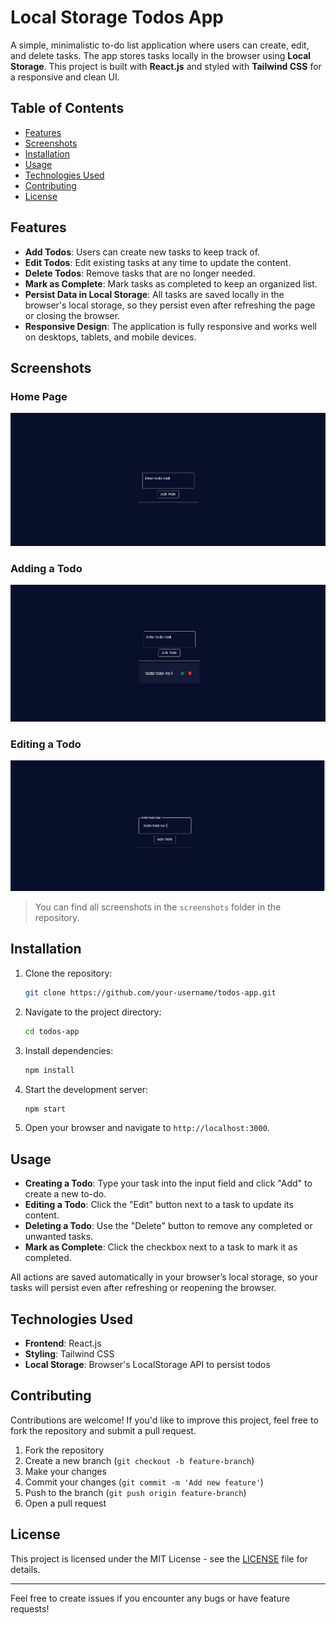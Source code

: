 # Local Storage Todos App

A simple, minimalistic to-do list application where users can create, edit, and delete tasks. The app stores tasks locally in the browser using **Local Storage**. This project is built with **React.js** and styled with **Tailwind CSS** for a responsive and clean UI.

## Table of Contents

- [Features](#features)
- [Screenshots](#screenshots)
- [Installation](#installation)
- [Usage](#usage)
- [Technologies Used](#technologies-used)
- [Contributing](#contributing)
- [License](#license)

## Features

- **Add Todos**: Users can create new tasks to keep track of.
- **Edit Todos**: Edit existing tasks at any time to update the content.
- **Delete Todos**: Remove tasks that are no longer needed.
- **Mark as Complete**: Mark tasks as completed to keep an organized list.
- **Persist Data in Local Storage**: All tasks are saved locally in the browser's local storage, so they persist even after refreshing the page or closing the browser.
- **Responsive Design**: The application is fully responsive and works well on desktops, tablets, and mobile devices.

## Screenshots

### Home Page
![Home Page](./screenshots/home.png)

### Adding a Todo
![Add Todo](./screenshots/add.png)

### Editing a Todo
![Edit Todo](./screenshots/edit.png)

> You can find all screenshots in the `screenshots` folder in the repository.

## Installation

1. Clone the repository:

    ```bash
    git clone https://github.com/your-username/todos-app.git
    ```

2. Navigate to the project directory:

    ```bash
    cd todos-app
    ```

3. Install dependencies:

    ```bash
    npm install
    ```

4. Start the development server:

    ```bash
    npm start
    ```

5. Open your browser and navigate to `http://localhost:3000`.

## Usage

- **Creating a Todo**: Type your task into the input field and click "Add" to create a new to-do.
- **Editing a Todo**: Click the "Edit" button next to a task to update its content.
- **Deleting a Todo**: Use the "Delete" button to remove any completed or unwanted tasks.
- **Mark as Complete**: Click the checkbox next to a task to mark it as completed.

All actions are saved automatically in your browser’s local storage, so your tasks will persist even after refreshing or reopening the browser.

## Technologies Used

- **Frontend**: React.js
- **Styling**: Tailwind CSS
- **Local Storage**: Browser's LocalStorage API to persist todos

## Contributing

Contributions are welcome! If you'd like to improve this project, feel free to fork the repository and submit a pull request.

1. Fork the repository
2. Create a new branch (`git checkout -b feature-branch`)
3. Make your changes
4. Commit your changes (`git commit -m 'Add new feature'`)
5. Push to the branch (`git push origin feature-branch`)
6. Open a pull request

## License

This project is licensed under the MIT License - see the [LICENSE](./LICENSE) file for details.

---

Feel free to create issues if you encounter any bugs or have feature requests!
